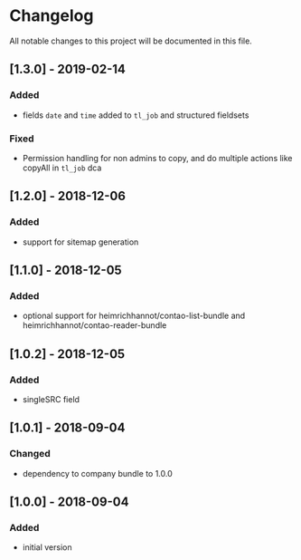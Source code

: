 # Changelog
All notable changes to this project will be documented in this file.

## [1.3.0] - 2019-02-14

### Added
- fields `date` and `time` added to `tl_job` and structured fieldsets

### Fixed
- Permission handling for non admins to copy, and do multiple actions like copyAll in `tl_job` dca

## [1.2.0] - 2018-12-06

### Added
- support for sitemap generation

## [1.1.0] - 2018-12-05

### Added
- optional support for heimrichhannot/contao-list-bundle and heimrichhannot/contao-reader-bundle

## [1.0.2] - 2018-12-05

### Added
- singleSRC field

## [1.0.1] - 2018-09-04

### Changed
- dependency to company bundle to 1.0.0

## [1.0.0] - 2018-09-04

### Added
- initial version
